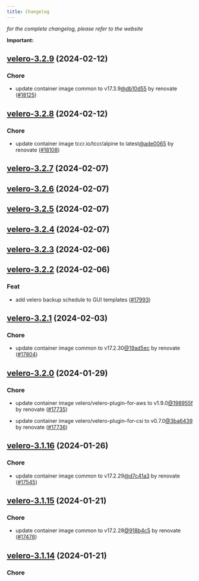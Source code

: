 ```yaml
---
title: Changelog
---
```



*for the complete changelog, please refer to the website*

**Important:**









## [velero-3.2.9](https://github.com/truecharts/charts/compare/velero-3.2.8...velero-3.2.9) (2024-02-12)

### Chore



- update container image common to v17.3.9[@db10d55](https://github.com/db10d55) by renovate ([#18125](https://github.com/truecharts/charts/issues/18125))


## [velero-3.2.8](https://github.com/truecharts/charts/compare/velero-3.2.7...velero-3.2.8) (2024-02-12)

### Chore



- update container image tccr.io/tccr/alpine to latest[@ade0065](https://github.com/ade0065) by renovate ([#18108](https://github.com/truecharts/charts/issues/18108))


## [velero-3.2.7](https://github.com/truecharts/charts/compare/velero-3.2.6...velero-3.2.7) (2024-02-07)


## [velero-3.2.6](https://github.com/truecharts/charts/compare/velero-3.2.5...velero-3.2.6) (2024-02-07)


## [velero-3.2.5](https://github.com/truecharts/charts/compare/velero-3.2.4...velero-3.2.5) (2024-02-07)


## [velero-3.2.4](https://github.com/truecharts/charts/compare/velero-3.2.3...velero-3.2.4) (2024-02-07)


## [velero-3.2.3](https://github.com/truecharts/charts/compare/velero-3.2.2...velero-3.2.3) (2024-02-06)


## [velero-3.2.2](https://github.com/truecharts/charts/compare/velero-3.2.1...velero-3.2.2) (2024-02-06)

### Feat



- add velero backup schedule to GUI templates ([#17993](https://github.com/truecharts/charts/issues/17993))


## [velero-3.2.1](https://github.com/truecharts/charts/compare/velero-3.2.0...velero-3.2.1) (2024-02-03)

### Chore



- update container image common to v17.2.30[@19ad5ec](https://github.com/19ad5ec) by renovate ([#17804](https://github.com/truecharts/charts/issues/17804))


## [velero-3.2.0](https://github.com/truecharts/charts/compare/velero-3.1.16...velero-3.2.0) (2024-01-29)

### Chore



- update container image velero/velero-plugin-for-aws to v1.9.0[@198955f](https://github.com/198955f) by renovate ([#17735](https://github.com/truecharts/charts/issues/17735))

- update container image velero/velero-plugin-for-csi to v0.7.0[@3ba6439](https://github.com/3ba6439) by renovate ([#17736](https://github.com/truecharts/charts/issues/17736))


## [velero-3.1.16](https://github.com/truecharts/charts/compare/velero-3.1.15...velero-3.1.16) (2024-01-26)

### Chore



- update container image common to v17.2.29[@d7c41a3](https://github.com/d7c41a3) by renovate ([#17545](https://github.com/truecharts/charts/issues/17545))


## [velero-3.1.15](https://github.com/truecharts/charts/compare/velero-3.1.14...velero-3.1.15) (2024-01-21)

### Chore



- update container image common to v17.2.28[@918b4c5](https://github.com/918b4c5) by renovate ([#17478](https://github.com/truecharts/charts/issues/17478))


## [velero-3.1.14](https://github.com/truecharts/charts/compare/velero-3.1.13...velero-3.1.14) (2024-01-21)

### Chore